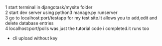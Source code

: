 1   start terminal in djangotask/mysite folder  
2   start dev server using python3 manage.py runserver  
3   go to localhost:port/testapp for my test site.It allows you to add,edit and delete database entries  
4   localhost:port/polls was just the tutorial code i completed.it runs too  
* cli upload without key
